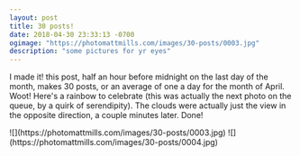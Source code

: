 ```yaml
---
layout: post
title: 30 posts!
date: 2018-04-30 23:33:13 -0700
ogimage: "https://photomattmills.com/images/30-posts/0003.jpg"
description: "some pictures for yr eyes"
---
```


I made it! this post, half an hour before midnight on the last day of the month, makes 30 posts, or an average of one a day for the month of April. Woot! Here's a rainbow to celebrate (this was actually the next photo on the queue, by a quirk of serendipity). The clouds were actually just the view in the opposite direction, a couple minutes later. Done!

<span style="display:block;" class="center">
  ![](https://photomattmills.com/images/30-posts/0003.jpg)
<span class="caption"></span>
![](https://photomattmills.com/images/30-posts/0004.jpg)
<span class="caption"></span>
</span>
